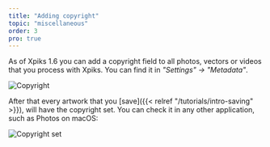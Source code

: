 ```yaml
---
title: "Adding copyright"
topic: "miscellaneous"
order: 3
pro: true
---
```


As of Xpiks 1.6 you can add a copyright field to all photos, vectors or videos that you process with Xpiks. You can find it in _"Settings" -> "Metadata"_.

![Copyright](/images/tutorials/miscellaneous/copyright.png)

After that every artwork that you [save]({{< relref "/tutorials/intro-saving" >}}), will have the copyright set. You can check it in any other application, such as Photos on macOS:

![Copyright set](/images/tutorials/miscellaneous/copyright2.png)